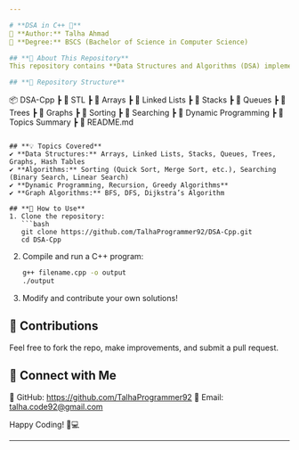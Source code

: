 ```yaml
---

# **DSA in C++ 🚀**  
📌 **Author:** Talha Ahmad  
📌 **Degree:** BSCS (Bachelor of Science in Computer Science)  

## **📖 About This Repository**  
This repository contains **Data Structures and Algorithms (DSA) implementations in C++**. It serves as a collection of fundamental concepts, problem-solving techniques, and optimized code for **competitive programming, technical interviews, and academic learning**.  

## **📂 Repository Structure**  
```
📦 DSA-Cpp
 ┣ 📂 STL
 ┣ 📂 Arrays
 ┣ 📂 Linked Lists
 ┣ 📂 Stacks
 ┣ 📂 Queues
 ┣ 📂 Trees
 ┣ 📂 Graphs
 ┣ 📂 Sorting
 ┣ 📂 Searching
 ┣ 📂 Dynamic Programming
 ┣ 📂 Topics Summary
 ┣ 📜 README.md
```

## **💡 Topics Covered**  
✔ **Data Structures:** Arrays, Linked Lists, Stacks, Queues, Trees, Graphs, Hash Tables  
✔ **Algorithms:** Sorting (Quick Sort, Merge Sort, etc.), Searching (Binary Search, Linear Search)  
✔ **Dynamic Programming, Recursion, Greedy Algorithms**  
✔ **Graph Algorithms:** BFS, DFS, Dijkstra’s Algorithm  

## **🚀 How to Use**  
1. Clone the repository:  
   ```bash
   git clone https://github.com/TalhaProgrammer92/DSA-Cpp.git
   cd DSA-Cpp
   ```
2. Compile and run a C++ program:  
   ```bash
   g++ filename.cpp -o output
   ./output
   ```
3. Modify and contribute your own solutions!  

## **📌 Contributions**  
Feel free to fork the repo, make improvements, and submit a pull request.  

## **📢 Connect with Me**  
🔗 GitHub: https://github.com/TalhaProgrammer92
📧 Email: talha.code92@gmail.com

Happy Coding! 🚀💻  

---
```

